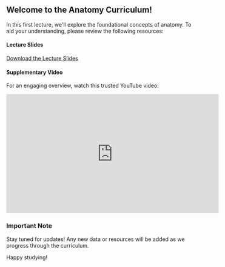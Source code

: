 ## Welcome to the Anatomy Curriculum!

In this first lecture, we'll explore the foundational concepts of anatomy. To aid your understanding, please review the following resources:

#### Lecture Slides

[Download the Lecture Slides](https://sendanywhe.re/9GBHKOKF)

#### Supplementary Video

For an engaging overview, watch this trusted YouTube video:

<iframe width="560" height="315" src="https://www.youtube-nocookie.com/embed/sHl7uhjk4Bo?si=wTJzEccFlOCRh3MI" title="YouTube video player" frameborder="0" allow="accelerometer; autoplay; clipboard-write; encrypted-media; gyroscope; picture-in-picture; web-share" referrerpolicy="strict-origin-when-cross-origin" allowfullscreen></iframe>

### Important Note

Stay tuned for updates! Any new data or resources will be added as we progress through the curriculum.

Happy studying!

